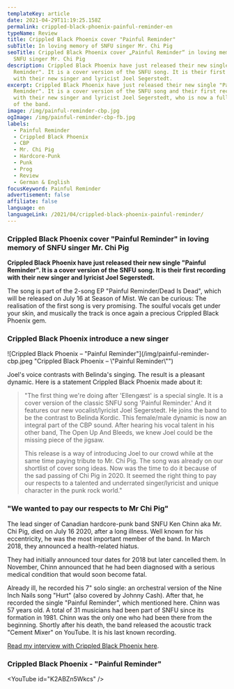 ```yaml
---
templateKey: article
date: 2021-04-29T11:19:25.158Z
permalink: crippled-black-phoenix-painful-reminder-en
typeName: Review
title: Crippled Black Phoenix cover "Painful Reminder"
subTitle: In loving memory of SNFU singer Mr. Chi Pig
seoTitle: Crippled Black Phoenix cover „Painful Reminder“ in loving memory of
  SNFU singer Mr. Chi Pig
description: Crippled Black Phoenix have just released their new single "Painful
  Reminder". It is a cover version of the SNFU song. It is their first recording
  with their new singer and lyricist Joel Segerstedt.
excerpt: Crippled Black Phoenix have just released their new single "Painful
  Reminder". It is a cover version of the SNFU song and their first recording
  with their new singer and lyricist Joel Segerstedt, who is now a full member
  of the band.
image: /img/painful-reminder-cbp.jpg
ogImage: /img/painful-reminder-cbp-fb.jpg
labels:
  - Painful Reminder
  - Crippled Black Phoenix
  - CBP
  - Mr. Chi Pig
  - Hardcore-Punk
  - Punk
  - Prog
  - Review
  - German & English
focusKeyword: Painful Reminder
advertisement: false
affiliate: false
language: en
languageLink: /2021/04/crippled-black-phoenix-painful-reminder/
---
```

### Crippled Black Phoenix cover "Painful Reminder" in loving memory of SNFU singer Mr. Chi Pig

**Crippled Black Phoenix have just released their new single "Painful Reminder". It is a cover version of the SNFU song. It is their first recording with their new singer and lyricist Joel Segerstedt.**

The song is part of the 2-song EP "Painful Reminder/Dead Is Dead", which will be released on July 16 at Season of Mist. We can be curious: The realisation of the first song is very promising. The soulful vocals get under your skin, and musically the track is once again a precious Crippled Black Phoenix gem.

### Crippled Black Phoenix introduce a new singer

![Crippled Black Phoenix – "Painful Reminder"](/img/painful-reminder-cbp.jpeg "Crippled Black Phoenix – \\"Painful Reminder\\"")

Joel's voice contrasts with Belinda's singing. The result is a pleasant dynamic. Here is a statement Crippled Black Phoenix made about it:

> "The first thing we're doing after 'Ellengæst' is a special single. It is a cover version of the classic SNFU song 'Painful Reminder.' And it features our new vocalist/lyricist Joel Segerstedt. He joins the band to be the contrast to Belinda Kordic. This female/male dynamic is now an integral part of the CBP sound. After hearing his vocal talent in his other band, The Open Up And Bleeds, we knew Joel could be the missing piece of the jigsaw.
>
> This release is a way of introducing Joel to our crowd while at the same time paying tribute to Mr. Chi Pig. The song was already on our shortlist of cover song ideas. Now was the time to do it because of the sad passing of Chi Pig in 2020. It seemed the right thing to pay our respects to a talented and underrated singer/lyricist and unique character in the punk rock world."

### "We wanted to pay our respects to Mr Chi Pig"

The lead singer of Canadian hardcore-punk band SNFU Ken Chinn aka Mr. Chi Pig, died on July 16 2020, after a long illness. Well known for his eccentricity, he was the most important member of the band. In March 2018, they announced a health-related hiatus.

They had initially announced tour dates for 2018 but later cancelled them. In November, Chinn announced that he had been diagnosed with a serious medical condition that would soon become fatal.

Already ill, he recorded his 7" solo single: an orchestral version of the Nine Inch Nails song "Hurt" (also covered by Johnny Cash). After that, he recorded the single "Painful Reminder", which mentioned here. Chinn was 57 years old. A total of 31 musicians had been part of SNFU since its formation in 1981. Chinn was the only one who had been there from the beginning. Shortly after his death, the band released the acoustic track "Cement Mixer" on YouTube. It is his last known recording.

[Read my interview with Crippled Black Phoenix here](http://cardamonchai.com/2020/12/crippled-black-phoenix-interview/).

### Crippled Black Phoenix - "Painful Reminder"

<YouTube id="K2ABZn5Wkcs" />